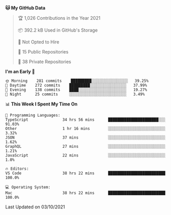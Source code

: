 <!--START_SECTION:waka-->
**🐱 My GitHub Data** 

> 🏆 1,026 Contributions in the Year 2021
 > 
> 📦 392.2 kB Used in GitHub's Storage 
 > 
> 🚫 Not Opted to Hire
 > 
> 📜 15 Public Repositories 
 > 
> 🔑 38 Private Repositories  
 > 
**I'm an Early 🐤** 

```text
🌞 Morning    281 commits    █████████░░░░░░░░░░░░░░░░   39.25% 
🌆 Daytime    272 commits    █████████░░░░░░░░░░░░░░░░   37.99% 
🌃 Evening    138 commits    ████░░░░░░░░░░░░░░░░░░░░░   19.27% 
🌙 Night      25 commits     ░░░░░░░░░░░░░░░░░░░░░░░░░   3.49%

```


📊 **This Week I Spent My Time On** 

```text
💬 Programming Languages: 
TypeScript               34 hrs 56 mins      ██████████████████████░░░   91.03% 
Other                    1 hr 16 mins        ░░░░░░░░░░░░░░░░░░░░░░░░░   3.32% 
JSON                     37 mins             ░░░░░░░░░░░░░░░░░░░░░░░░░   1.62% 
GraphQL                  27 mins             ░░░░░░░░░░░░░░░░░░░░░░░░░   1.21% 
JavaScript               22 mins             ░░░░░░░░░░░░░░░░░░░░░░░░░   1.0%

🔥 Editors: 
VS Code                  38 hrs 22 mins      █████████████████████████   100.0%

💻 Operating System: 
Mac                      38 hrs 22 mins      █████████████████████████   100.0%

```


 Last Updated on 03/10/2021
<!--END_SECTION:waka-->

